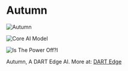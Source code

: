 # Autumn

![Autumn](https://raw.githubusercontent.com/radicaldeepscale/Autumn/main/Autumn%20AI.png)

![Core AI Model](https://raw.githubusercontent.com/radicaldeepscale/Autumn/main/Core%20AI%20Model.png)

![Is The Power Off?l](https://raw.githubusercontent.com/radicaldeepscale/Autumn/main/Core%20AI%20Model.png)


Autumn, A DART Edge AI.
More at: [DART Edge](https://dartedge.com/autumn)
